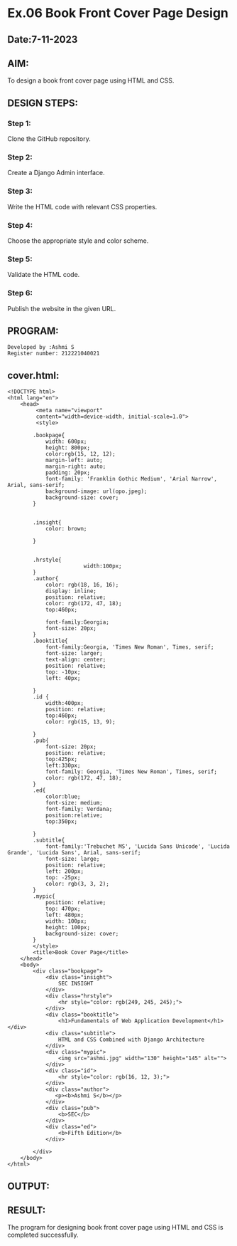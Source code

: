 # Ex.06 Book Front Cover Page Design
## Date:7-11-2023

## AIM:
To design a book front cover page using HTML and CSS.

## DESIGN STEPS:

### Step 1:
Clone the GitHub repository.

### Step 2:
Create a Django Admin interface.

### Step 3:
Write the HTML code with relevant CSS properties.

### Step 4:
Choose the appropriate style and color scheme.

### Step 5:
Validate the HTML code.

### Step 6:
Publish the website in the given URL.

## PROGRAM:
```
Developed by :Ashmi S
Register number: 212221040021
```
## cover.html:
```
<!DOCTYPE html>
<html lang="en">
    <head>
         <meta name="viewport" 
         content="width=device-width, initial-scale=1.0">
         <style>

        .bookpage{
            width: 600px;
            height: 800px;
            color:rgb(15, 12, 12);
            margin-left: auto;
            margin-right: auto;
            padding: 20px;
            font-family: 'Franklin Gothic Medium', 'Arial Narrow', Arial, sans-serif;
            background-image: url(opo.jpeg);
            background-size: cover;
        }
            

        .insight{
            color: brown;

        }

        
        .hrstyle{
                        width:100px;
        }
        .author{
            color: rgb(18, 16, 16);
            display: inline;
            position: relative;
            color: rgb(172, 47, 18);
            top:460px;
            
            font-family:Georgia;
            font-size: 20px;
        }
        .booktitle{
            font-family:Georgia, 'Times New Roman', Times, serif;
            font-size: larger;
            text-align: center;
            position: relative;
            top: -10px;
            left: 40px;
        
        }
        .id {
            width:400px;
            position: relative;
            top:460px;
            color: rgb(15, 13, 9);
            
        }
        .pub{
            font-size: 20px;
            position: relative;
            top:425px;
            left:330px;
            font-family: Georgia, 'Times New Roman', Times, serif;
            color: rgb(172, 47, 18);
        }
        .ed{
            color:blue;
            font-size: medium;
            font-family: Verdana;
            position:relative;
            top:350px;

        }
        .subtitle{
            font-family:'Trebuchet MS', 'Lucida Sans Unicode', 'Lucida Grande', 'Lucida Sans', Arial, sans-serif;
            font-size: large;
            position: relative;
            left: 200px;
            top: -25px;
            color: rgb(3, 3, 2);
        }
        .mypic{
            position: relative;
            top: 470px;
            left: 480px;
            width: 100px;
            height: 100px;
            background-size: cover;
        }
        </style>
        <title>Book Cover Page</title>
    </head>
    <body>
        <div class="bookpage">
            <div class="insight">
                SEC INSIGHT
            </div>
            <div class="hrstyle">
                <hr style="color: rgb(249, 245, 245);">
            </div>
            <div class="booktitle">
                <h1>Fundamentals of Web Application Development</h1></div>
            <div class="subtitle">
                HTML and CSS Combined with Django Architecture
            </div>
            <div class="mypic">
                <img src="ashmi.jpg" width="130" height="145" alt="">
            </div>
            <div class="id">
                <hr style="color: rgb(16, 12, 3);">
            </div>
            <div class="author">
               <p><b>Ashmi S</b></p>
            </div>
            <div class="pub">
                <b>SEC</b>
            </div>
            <div class="ed">
                <b>Fifth Edition</b>
            </div>
            
        </div>
    </body>
</html>
```

## OUTPUT:


## RESULT:
The program for designing book front cover page using HTML and CSS is completed successfully.
